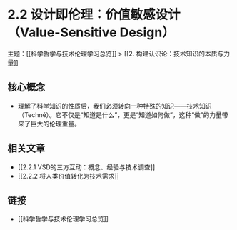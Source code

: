 # 2.2 设计即伦理：价值敏感设计（Value-Sensitive Design）

主题：[[科学哲学与技术伦理学习总览]] > [[2. 构建认识论：技术知识的本质与力量]]

## 核心概念

- 理解了科学知识的性质后，我们必须转向一种特殊的知识——技术知识（Techné）。它不仅是“知道是什么”，更是“知道如何做”，这种“做”的力量带来了巨大的伦理重量。

## 相关文章

- [[2.2.1 VSD的三方互动：概念、经验与技术调查]]
- [[2.2.2 将人类价值转化为技术需求]]

## 链接

- [[科学哲学与技术伦理学习总览]]
